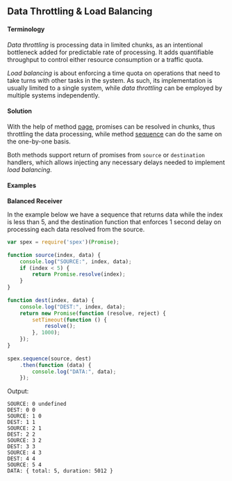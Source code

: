 ## Data Throttling & Load Balancing

#### Terminology

*Data throttling* is processing data in limited chunks, as an intentional bottleneck added for predictable rate of processing.
It adds quantifiable throughput to control either resource consumption or a traffic quota.  
 
*Load balancing* is about enforcing a time quota on operations that need to take turns with other tasks in the system.
As such, its implementation is usually limited to a single system, while *data throttling* can be employed by multiple systems independently.

#### Solution

With the help of method [page], promises can be resolved in chunks, thus throttling the data processing, while method [sequence] can do the same
on the one-by-one basis. 
 
Both methods support return of promises from `source` or `destination` handlers, which allows injecting any necessary
delays needed to implement *load balancing*.

[page]:https://github.com/vitaly-t/spex/blob/master/docs/code/page.md
[sequence]:https://github.com/vitaly-t/spex/blob/master/docs/code/sequence.md

#### Examples

**Balanced Receiver**

In the example below we have a sequence that returns data while the index is less than 5, and the destination
function that enforces 1 second delay on processing each data resolved from the source.
 
```javascript 
var spex = require('spex')(Promise);
 
function source(index, data) {
    console.log("SOURCE:", index, data);
    if (index < 5) {
        return Promise.resolve(index);
    }
}
 
function dest(index, data) {
    console.log("DEST:", index, data);
    return new Promise(function (resolve, reject) {
        setTimeout(function () {
            resolve();
        }, 1000);
    });
}
 
spex.sequence(source, dest)
    .then(function (data) {
        console.log("DATA:", data);
    });
```

Output:

```
SOURCE: 0 undefined
DEST: 0 0
SOURCE: 1 0
DEST: 1 1
SOURCE: 2 1
DEST: 2 2
SOURCE: 3 2
DEST: 3 3
SOURCE: 4 3
DEST: 4 4
SOURCE: 5 4
DATA: { total: 5, duration: 5012 }
```
